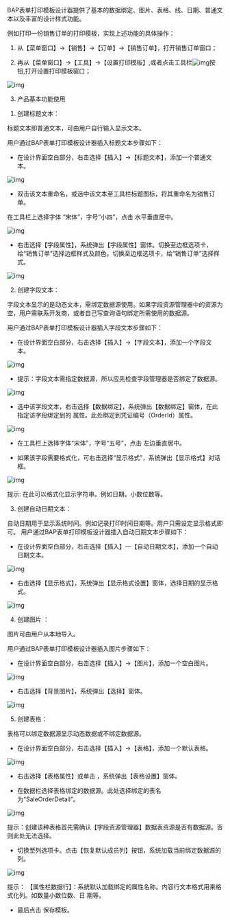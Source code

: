 BAP表单打印模板设计器提供了基本的数据绑定、图片、表格、线、日期、普通文本以及丰富的设计样式功能。

例如打印一份销售订单的打印模板，实现上述功能的具体操作：

1. 从【菜单窗口】->【销售】->【订单】->【销售订单】，打开销售订单窗口；

2. 再从【菜单窗口】->【工具】->【设置打印模板】,或者点击工具栏![img](images/sj4.1.png)按钮,打开设置打印模板窗口；

![img](images/sj4.2.png) 

3. 产品基本功能使用

1) 创建标题文本：

标题文本即普通文本，可由用户自行输入显示文本。

用户通过BAP表单打印模板设计器插入标题文本步骤如下：

- 在设计界面空白部分，右击选择【插入】->【标题文本】，添加一个普通文本。

![img](images/sj4.3.png) 

- 双击该文本重命名，或选中该文本至工具栏标题图标，将其重命名为销售订单。

在工具栏上选择字体 “宋体”，字号“小四”，点击 水平垂直居中。

![img](images/sj4.4.png) 

- 右击选择【字段属性】，系统弹出【字段属性】窗体。切换至边框选项卡，给“销售订单”选择边框样式及颜色。切换至边框选项卡，给“销售订单”选择样式。

![img](images/sj4.5.png) 

2) 创建字段文本：

字段文本显示的是动态文本，需绑定数据源使用。如果字段资源管理器中的资源为空，用户需联系开发商，或者自己写查询语句绑定所需使用的数据源。

用户通过BAP表单打印模板设计器插入字段文本步骤如下：

- 在设计界面空白部分，右击选择【插入】->【字段文本】，添加一个字段文本。

![img](images/sj4.6.png) 

- 提示：字段文本需指定数据源，所以应先检查字段管理器是否绑定了数据源。

![img](images/sj4.7.png) 

- 选中该字段文本，右击选择【数据绑定】，系统弹出【数据绑定】窗体，在此指定该字段绑定到的 属性。此处绑定到凭证编号（OrderId）属性。

![img](images/sj4.8.png) 

- 在工具栏上选择字体“宋体”，字号“五号”，点击 左边垂直居中。

- 如果该字段需要格式化，可右击选择“显示格式”，系统弹出【显示格式】对话框。

![img](images/sj4.9.png) 

提示: 在此可以格式化显示字符串。例如日期，小数位数等。

3) 创建自动日期文本：

自动日期用于显示系统时间。例如记录打印时间日期等。用户只需设定显示格式即可。 用户通过BAP表单打印模板设计器插入自动日期文本步骤如下：

- 在设计界面空白部分，右击选择【插入】—【自动日期文本】，添加一个自动日期文本。

![img](images/sj4.10.png) 

- 右击选择【显示格式】，系统弹出【显示格式设置】窗体，选择日期的显示格式。

![img](images/sj4.11.png) 

4) 创建图片 ：

图片可由用户从本地导入。

用户通过BAP表单打印模板设计器插入图片步骤如下：

- 在设计界面空白部分，右击选择【插入】->【图片】，添加一个空白图片。

![img](images/sj4.12.png) 

- 右击选择【背景图片】，系统弹出【选择】窗体。

![img](images/sj4.13.png) 

5) 创建表格：

表格可以绑定数据源显示动态数据或不绑定数据源。

- 在设计界面空白部分，右击选择【插入】->【表格】，添加一个默认表格。

![img](images/sj4.14.png) 

- 右击选择【表格属性】或单击 ，系统弹出【表格设置】窗体。

- 在数据栏选择表格绑定的数据源。此处选择绑定的表名为“SaleOrderDetail”。 

![img](images/sj4.15.png) 

提示：创建该种表格首先需确认【字段资源管理器】数据表资源是否有数据源。否则此处无法选择。

- 切换至列选项卡。点击【恢复默认成员列】按钮，系统加载当前绑定数据源的列。

![img](images/sj4.16.png) 

提示： 【属性栏数据行】：系统默认加载绑定的属性名称。内容行文本格式用来格式化列。如数量小数位数、日 期等。

- 最后点击 保存模板。

